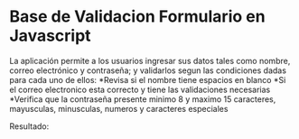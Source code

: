 # Base de Validacion Formulario en Javascript
La aplicación permite a los usuarios ingresar sus datos tales como nombre, correo electrónico y contraseña; y validarlos segun las condiciones dadas para cada uno de ellos:
*Revisa si el nombre tiene espacios en blanco
*Si el correo electronico esta correcto y tiene las validaciones necesarias
*Verifica que la contraseña presente minimo 8 y maximo 15 caracteres, mayusculas, minusculas, numeros y caracteres especiales

Resultado: